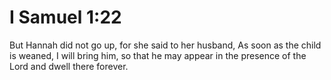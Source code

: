 # I Samuel 1:22

But Hannah did not go up, for she said to her husband, As soon as the child is weaned, I will bring him, so that he may appear in the presence of the Lord and dwell there forever.
